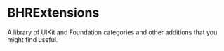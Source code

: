 BHRExtensions
=============

A library of UIKit and Foundation categories and other additions that you might find useful.
